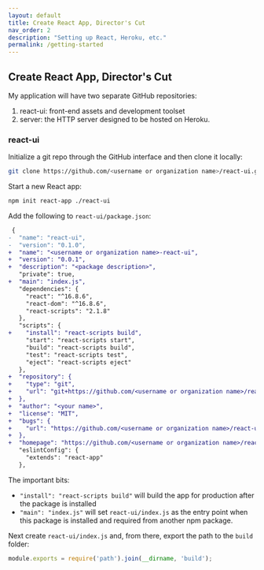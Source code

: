 ```yaml
---
layout: default
title: Create React App, Director's Cut
nav_order: 2
description: "Setting up React, Heroku, etc."
permalink: /getting-started
---
```


## Create React App, Director's Cut

My application will have two separate GitHub repositories:
1. react-ui: front-end assets and development toolset
2. server: the HTTP server designed to be hosted on Heroku.

### react-ui

Initialize a git repo through the GitHub interface and then clone it locally:

```bash
git clone https://github.com/<username or organization name>/react-ui.git
```

Start a new React app:

```bash
npm init react-app ./react-ui
```

Add the following to `react-ui/package.json`:

```diff
 {
-  "name": "react-ui",
-  "version": "0.1.0",
+  "name": "<username or organization name>-react-ui",
+  "version": "0.0.1",
+  "description": "<package description>",
   "private": true,
+  "main": "index.js",
   "dependencies": {
     "react": "^16.8.6",
     "react-dom": "^16.8.6",
     "react-scripts": "2.1.8"
   },
   "scripts": {
+    "install": "react-scripts build",
     "start": "react-scripts start",
     "build": "react-scripts build",
     "test": "react-scripts test",
     "eject": "react-scripts eject"
   },
+  "repository": {
+    "type": "git",
+    "url": "git+https://github.com/<username or organization name>/react-ui.git"
+  },
+  "author": "<your name>",
+  "license": "MIT",
+  "bugs": {
+    "url": "https://github.com/<username or organization name>/react-ui/issues"
+  },
+  "homepage": "https://github.com/<username or organization name>/react-ui#readme",
   "eslintConfig": {
     "extends": "react-app"
   },
```

The important bits:

- `"install": "react-scripts build"` will build the app for production after the package is installed
- `"main": "index.js"` will set `react-ui/index.js` as the entry point when this package is installed and required from another npm package.

Next create `react-ui/index.js` and, from there, export the path to the `build` folder:

```javascript
module.exports = require('path').join(__dirname, 'build');
```
